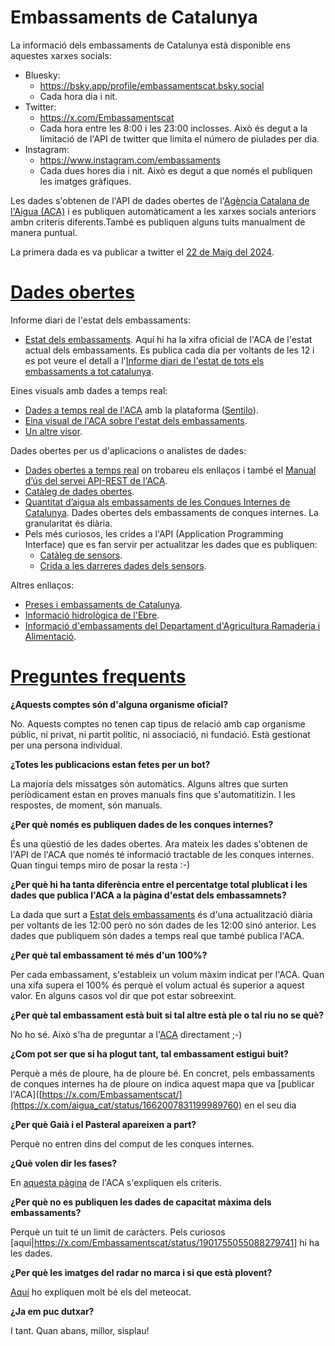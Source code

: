 # Embassaments de Catalunya

La informació dels embassaments de Catalunya està disponible ens aquestes xarxes socials:

- Bluesky:
  - https://bsky.app/profile/embassamentscat.bsky.social
  - Cada hora dia i nit.
- Twitter:
  - https://x.com/Embassamentscat
  - Cada hora entre les 8:00 i les 23:00 inclosses. Això és degut a la límitació de l'API de twitter que limita el número de piulades per dia. 
- Instagram:
  - https://www.instagram.com/embassaments
  - Cada dues hores dia i nit. Això es degut a que només el publiquen les imatges gràfiques.

Les dades s'obtenen de l'API de dades obertes de l'[Agència Catalana de l'Aigua (ACA)](https://aca.gencat.cat/ca/inici/index.html) i es publiquen automàticament a les xarxes socials anteriors ambn criteris diferents.També es publiquen alguns tuits manualment de manera puntual. 

La primera dada es va publicar a twitter el [22 de Maig del 2024](https://x.com/Embassamentscat/status/1793296839057301744).

# [Dades obertes](#dadesobertes)

Informe diari de l'estat dels embassaments:

- [Estat dels embassaments](https://aca.gencat.cat/ca/laigua/estat-del-medi-hidric/recursos-disponibles/estat-de-les-reserves-daigua-als-embassaments/). Aquí hi ha la xifra oficial de l'ACA de l'estat actual dels embassaments. Es publica cada dia per voltants de les 12 i es pot veure el detall a l'[Informe diari de l'estat de tots els embassaments a tot catalunya](https://info.aca.gencat.cat/ca/aca/informacio/informesdwh/dades_embassaments_ca.pdf).

Eines visuals amb dades a temps real:
  - [Dades a temps real de l'ACA](http://aca-web.gencat.cat/sdim2/visor/) amb la plataforma ([Sentilo](https://www.sentilo.io/)).
  - [Eina visual de l'ACA sobre l'estat dels embassaments](https://aca.gencat.cat/ca/laigua/consulta-de-dades/dades-obertes/visualitzacio-interactiva-dades/estat-embassaments/).
  - [Un altre visor](https://aplicacions.aca.gencat.cat/aetr/vishid/#ara).

Dades obertes per us d'aplicacions o analístes de dades:

- [Dades obertes a temps real](https://aca.gencat.cat/ca/laigua/consulta-de-dades/dades-obertes/dades-obertes-temps-real/) on trobareu els enllaços i també el [Manual d’ús del servei API-REST de l'ACA](https://aca.gencat.cat/web/.content/20_Aigua/08_consulta_de_dades/01_dades_obertes/02_dades_obertes_a_temps_real/us_serveis_dades_API_REST.pdf).
- [Catàleg de dades obertes](https://aca.gencat.cat/ca/laigua/consulta-de-dades/dades-obertes/cataleg-dades-obertes/).
- [Quantitat d’aigua als embassaments de les Conques Internes de Catalunya](https://analisi.transparenciacatalunya.cat/Medi-Ambient/Quantitat-d-aigua-als-embassaments-de-les-Conques-/gn9e-3qhr/about_data). Dades obertes dels embassaments de conques internes. La granularitat és diària.
- Pels més curiosos, les crides a l'API (Application Programming Interface) que es fan servir per actualitzar les dades que es publiquen:
  - [Catàleg de sensors](http://aca-web.gencat.cat/sdim2/apirest/catalog?componentType=embassament).
  - [Crida a les darreres dades dels sensors](http://aca-web.gencat.cat/sdim2/apirest/data/EMBASSAMENT-EST).

Altres enllaços:
- [Preses i embassaments de Catalunya](https://aca.gencat.cat/ca/laigua/infraestructures/preses-i-embassaments).
- [Informació hidrològica de l'Ebre](https://www.saihebro.com/homepage/estado-cuenca-ebro).
- [Informació d'embassaments del Departament d'Agricultura Ramaderia i Alimentació](https://agricultura.gencat.cat/ca/ambits/desenvolupament-rural/infraestructures-agraries/dar_regadius/estat-embassaments-catalunya/index.html).

# [Preguntes frequents](#preguntesfrequents)

**¿Aquests comptes són d'alguna organisme oficial?** 

No. Aquests comptes no tenen cap tipus de relació amb cap organisme públic, ni privat, ni partit polític, ni associació, ni fundació. Està gestionat per una persona individual.

**¿Totes les publicacions estan fetes per un bot?**

La majoría dels missatges són automàtics. Alguns altres que surten períòdicament estan en proves manuals fins que s'automatitizin. I les respostes, de moment, són manuals.

**¿Per què només es publiquen dades de les conques internes?**

És una qüestió de les dades obertes. Ara mateix les dades s'obtenen de l'API de l'ACA que només té informació tractable de les conques internes. Quan tingui temps miro de posar la resta :-)

**¿Per què hi ha tanta diferència entre el percentatge total plublicat i les dades que publica l'ACA a la pàgina d'estat dels embassamnets?**

La dada que surt a [Estat dels embassaments](https://aca.gencat.cat/ca/laigua/estat-del-medi-hidric/recursos-disponibles/estat-de-les-reserves-daigua-als-embassaments/) és d'una actualització diària per voltants de les 12:00 però no són dades de les 12:00 sinó anterior. Les dades que publiquem són dades a temps real que també publica l'ACA.

**¿Per què tal embassament té més d'un 100%?**

Per cada embassament, s'estableix un volum màxim indicat per l'ACA. Quan una xifa supera el 100% és perquè el volum actual és superior a aquest valor. En alguns casos vol dir que pot estar sobreexint.

**¿Per què tal embassament està buit si tal altre està ple o tal riu no se què?**

No ho sé. Això s'ha de preguntar a l'[ACA](https://x.com/aigua_cat) directament ;-)

**¿Com pot ser que si ha plogut tant, tal embassament estigui buit?**

Perquè a més de ploure, ha de ploure bé. En concret, pels embassaments de conques internes ha de ploure on indica aquest mapa que va [publicar l'ACA]([https://x.com/Embassamentscat/](https://x.com/aigua_cat/status/1662007831199989760) en el seu dia

**¿Per què Gaià i el Pasteral apareixen a part?**

Perquè no entren dins del comput de les conques internes. 

**¿Què volen dir les fases?**

En [aquesta pàgina](https://sequera.gencat.cat/ca/accions/el-semafor-de-la-sequera/index.html) de l'ACA s'expliquen els criteris.

**¿Per què no es publiquen les dades de capacitat màxima dels embassaments?**

Perquè un tuit té un limit de caràcters. Pels curiosos [aquí|https://x.com/Embassamentscat/status/1901755055088279741] hi ha les dades.

**¿Per què les imatges del radar no marca i si que està plovent?**

[Aquí](https://x.com/meteocat/status/1892876743951675486) ho expliquen molt bé els del meteocat.

**¿Ja em puc dutxar?**

I tant. Quan abans, millor, sisplau!

